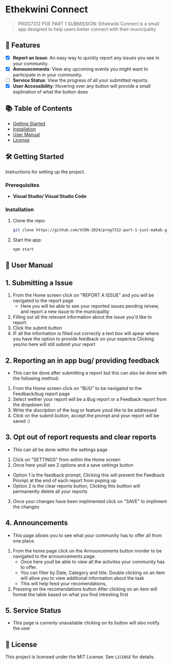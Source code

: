 # Ethekwini Connect

> PROG7312 POE PART 1 SUBMISSION:
> Ethekwibi Connect is a small app designed to help users better connect with their municipality

## 🚀 Features

- [x] **Report an Issue**: An easy way to quickly report any issues you see in your community.
- [x] **Announcements**: View any upcoming events you might want to participate in in your community.
- [ ] **Service Status**: View the progress of all your submitted reports.
- [x] **User Accessibility**: Hovering over any button will provide a small explination of what the button does

## 📚 Table of Contents

- [Getting Started](#gettingstarterd)
- [Installation](#installation)
- [User Manual](##usermanual)
- [License](##license)


## 🛠️ Getting Started

Instructions for setting up the project.

### Prerequisites
- **Visual Studio/ Visual Studio Code**

### Installation
1. Clone the repo:
    ```bash
    git clone https://github.com/VCDN-2024/prog7312-part-1-just-makab.git
    ```
2. Start the app:
    ```bash
    npm start
    ```

## 📙 User Manual
## 1. Submitting a Issue

1. From the Home screen click on "REPORT A ISSUE" and you will be navigated to the report page
   - Here you will be able to see your reported issues pending reivew, and report a new issue to the municipaltiy
2. Filling out all the relevant information about the issue you'd like to report.
3. Click the submit button
4. IF all the information is filled out correctly a text box will apear where you have the option to provide feedback on your experice
   Clicking yes/no here will still submit your report

## 2. Reporting an in app bug/ providing feedback
- This can be done after submitting a report but this can also be done with the following method:

1. From the Home screen click on "BUG" to be navigated to the Feedback/bug report page
2. Select wether your report will be a Bug report or a Feedback report from the dropdown list
3. Write the discription of the bug or feature youd like to be addressed
4. Click on the submit button, accept the prompt and your report will be saved :)

## 3. Opt out of report requests and clear reports
- This can all be done within the settings page
  
1. Click on "SETTINGS" from within the Home screen
2. Once here youll see 2 options and a save settings button
  - Option 1 is the feedback prompt, Clicking this will prevent the Feedback Prompt at the end of each report from poping up
  - Option 2 is the clear reports button, Clicking this buttton will permanently delete all your reports
3. Once your changes have been implimented click on "SAVE" to impliment the changes

## 4. Announcements
- This page allows you to see what your community has to offer all from one place.
1. From the home page click on the Announcements button inorder to be navigated to the announcements page.
   -  Once here youll be able to view all the activites your community has to offer.
   -  You can filter by Date, Category and title. Double clicking on an item will allow you to view additional information about the task
   -  This will help feed your recomendations,
2. Pressing on the recomendations button After clicking on an item will format the table based on what you find intresting first

  
## 5. Service Status
- This page is currenly unavailable clicking on its button will also notify the user 

## 📄 License

This project is licensed under the MIT License. See `LICENSE` for details.



